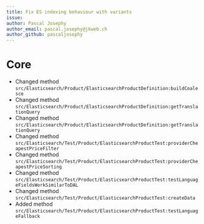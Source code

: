 ```yaml
---
title: Fix ES indexing behaviour with variants
issue: 
author: Pascal Josephy
author_email: pascal.josephy@jkweb.ch
author_github: pascaljosephy
---
```

# Core
*  Changed method `src/Elasticsearch/Product/ElasticsearchProductDefinition:buildCoalesce`
*  Changed method `src/Elasticsearch/Product/ElasticsearchProductDefinition:getTranslationQuery`
*  Changed method `src/Elasticsearch/Product/ElasticsearchProductDefinition:getTranslationQuery`
*  Changed method `src/Elasticsearch/Test/Product/ElasticsearchProductTest:providerCheapestPriceFilter`
*  Changed method `src/Elasticsearch/Test/Product/ElasticsearchProductTest:providerCheapestPriceSorting`
*  Changed method `src/Elasticsearch/Test/Product/ElasticsearchProductTest:testLanguageFieldsWorkSimilarToDAL`
*  Changed method `src/Elasticsearch/Test/Product/ElasticsearchProductTest:createData`
*  Added method `src/Elasticsearch/Test/Product/ElasticsearchProductTest:testLanguageFallback`
   

